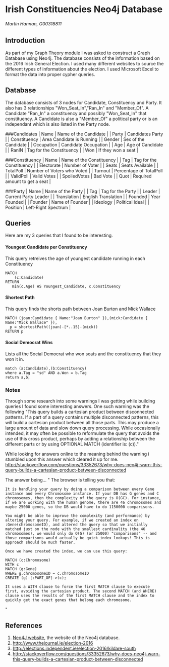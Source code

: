 # Irish Constituencies Neo4j Database
###### Martin Hannan, G00318811

## Introduction
As part of my Graph Theory module I was asked to construct a Graph Database using Neo4j. The database consists of the information based on the 2016 Irish General Election. I used many different websites to source the different types of information about the election. I used Microsoft Excel to format the data into proper cypher queries. 

## Database
The database consists of 3 nodes for Candidate, Constituency and Party. It also has 3 relationships "Won_Seat_In","Ran_In" and "Member_Of". A Candidate "Ran_In" a constituency and possibly "Won_Seat_In" that constituency. A Candidate is also a "Member_Of" a political party or is an independant which is also listed in the Party node.

###Candidates
| Name         | Name of the Candidate     |
| Party        | Candidates Party          |
| Constituency | Area Candidate is Running |
| Gender       | Sex of the Candidate      |
| Occupation   | Candidate Occupation      |
| Age          | Age of Candidate          |
| RanIN        | Tag for the Constituency  |
| Won          | If they won a seat        |

###Constituency
| Name         | Name of the Constituency  	|
| Tag          | Tag for the Constituency  	|
| Electorate   | Number of Voter	   	|
| Seats        | Seats Available           	|
| TotalPoll    | Number of Voters who Voted	|
| Turnout      | Percentage of TotalPoll   	|
| ValidPoll    | Valid Votes		   	|
| SpoiledVotes | Bad Vote	           	|
| Quot	       | Required amount to get a seat  |

###Party
| Name         | Name of the Party  	|
| Tag          | Tag for the Party  	|
| Leader       | Current Party Leader	|
| Translation  | English Translation    |
| Founded      | Year Founded		|
| Founder      | Name of Founder  	|
| Ideology     | Political Ideal  	|
| Position     | Left-Right Spectrum	|




## Queries
Here are my 3 queries that I found to be interesting.

#### Youngest Candidate per Constituency
This query retreives the age of youngest candidate running in each Constituency
```cypher
MATCH 
    (c:Candidate)
RETURN 
   min(c.Age) AS Youngest_Candidate, c.Constituency
```

#### Shortest Path
This query finds the shorts path between Joan Burton and Mick Wallace
```cypher
MATCH (joan:Candidate { Name:"Joan Burton" }),(mick:Candidate { Name:"Mick Wallace" }),
  p = shortestPath((joan)-[*..15]-(mick))
RETURN p
```

#### Social Democrat Wins
Lists all the Social Democrat who won seats and the constituency that they won it in.
```cypher
match (a:Candidate),(b:Constituency)
where a.Tag = "sd" AND a.Won = b.Tag
return a,b;
```
### Notes
Through some research into some warnings I was getting while building queries I found some interesting answers.
One such warning was the following
"This query builds a cartesian product between disconnected patterns. If a part of a query contains multiple disconnected patterns, this will build a cartesian product between all those parts. This may produce a large amount of data and slow down query processing. While occasionally intended, it may often be possible to reformulate the query that avoids the use of this cross product, perhaps by adding a relationship between the different parts or by using OPTIONAL MATCH (identifier is: (c))."

While looking for answers online to the meaning behind the warning  i stumbled upon this answer which cleared it up for me.
http://stackoverflow.com/questions/33352673/why-does-neo4j-warn-this-query-builds-a-cartesian-product-between-disconnected

The answer being...
" 
The browser is telling you that:

    It is handling your query by doing a comparison between every Gene instance and every Chromosome instance. If your DB has G genes and C chromosomes, then the complexity of the query is O(GC). For instance, if we are working with the human genome, there are 46 chromosomes and maybe 25000 genes, so the DB would have to do 1150000 comparisons.

    You might be able to improve the complexity (and performance) by altering your query. For example, if we created an index on :Gene(chromosomeID), and altered the query so that we initially matched just on the node with the smallest cardinality (the 46 chromosomes), we would only do O(G) (or 25000) "comparisons" -- and those comparisons would actually be quick index lookups! This is approach should be much faster.

    Once we have created the index, we can use this query:

    MATCH (c:Chromosome)
    WITH c
    MATCH (g:Gene) 
    WHERE g.chromosomeID = c.chromosomeID
    CREATE (g)-[:PART_OF]->(c);

    It uses a WITH clause to force the first MATCH clause to execute first, avoiding the cartesian product. The second MATCH (and WHERE) clause uses the results of the first MATCH clause and the index to quickly get the exact genes that belong each chromosome.
"
## References
1. [Neo4J website](http://neo4j.com/), the website of the Neo4j database.
2. http://www.thejournal.ie/election-2016
2. http://elections.independent.ie/election-2016/kildare-south
2. http://stackoverflow.com/questions/33352673/why-does-neo4j-warn-this-query-builds-a-cartesian-product-between-disconnected
